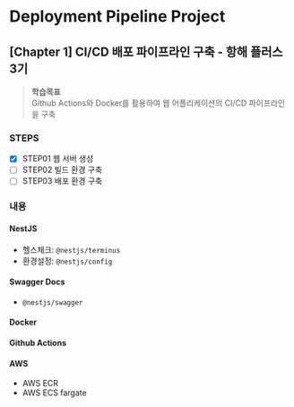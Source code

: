# Deployment Pipeline Project

## [Chapter 1] CI/CD 배포 파이프라인 구축 - 항해 플러스 3기

> **학습목표**  
> Github Actions와 Docker를 활용하여 웹 어플리케이션의 CI/CD 파이프라인을 구축

### STEPS

- [x] STEP01 웹 서버 생성
- [ ] STEP02 빌드 환경 구축
- [ ] STEP03 배포 환경 구축

### 내용

#### NestJS

- 헬스체크: `@nestjs/terminus`
- 환경설정: `@nestjs/config`

#### Swagger Docs

- `@nestjs/swagger`

#### Docker

#### Github Actions

#### AWS

- AWS ECR
- AWS ECS fargate
